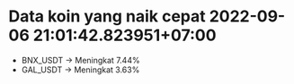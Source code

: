 # Data koin yang naik cepat 2022-09-06 21:01:42.823951+07:00

* BNX_USDT -> Meningkat 7.44%
* GAL_USDT -> Meningkat 3.63%
